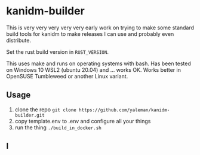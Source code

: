 # kanidm-builder

This is very very very very very early work on trying to make some standard build tools for kanidm to make releases I can use and probably even distribute.

Set the rust build version in `RUST_VERSION`.

This uses make and runs on operating systems with bash. Has been tested on Windows 10 WSL2 (ubuntu 20.04) and ... works OK. Works better in OpenSUSE Tumbleweed or another Linux variant.

## Usage

 1. clone the repo `git clone https://github.com/yaleman/kanidm-builder.git`
 2. copy template.env to .env and configure all your things
 2. run the thing `./build_in_docker.sh`

 ## I